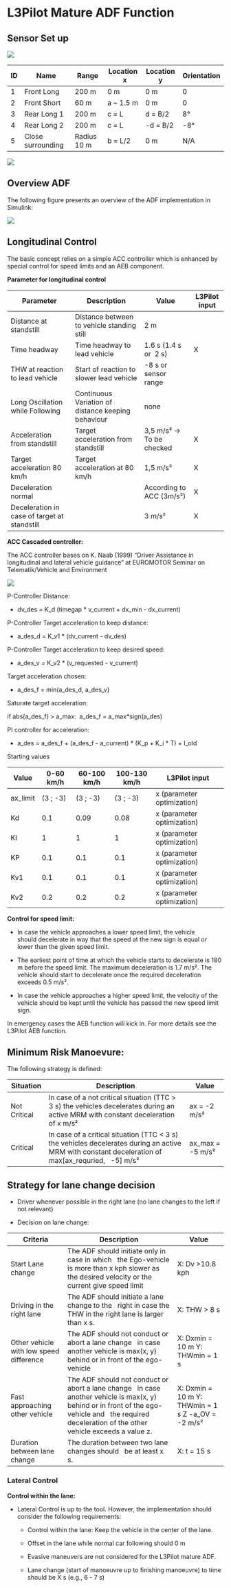 # L3Pilot Mature ADF Function

## Sensor Set up

![](.//media/sensor_setup.png)

| **ID** | **Name**          | **Range**   | **Location   x** | **Location y** | **Orientation** |
| ------ | ----------------- | ----------- | ---------------- | -------------- | --------------- |
| 1      | Front Long        | 200 m       | 0 m              | 0 m            | 0               |
| 2      | Front Short       | 60 m        | a \~ 1.5 m       | 0 m            | 0               |
| 3      | Rear Long 1       | 200 m       | c = L            | d = B/2        | 8°              |
| 4      | Rear Long 2       | 200 m       | c = L            | \-d = B/2      | \-8°            |
| 5      | Close surrounding | Radius 10 m | b = L/2          | 0 m            | N/A             |

![](.//media/sensor_setup2.png)

## Overview ADF

The following figure presents an overview of the ADF implementation in Simulink:

![](.//media/controller.png)

## Longitudinal Control

The basic concept relies on a simple ACC controller which is enhanced by special control for speed limits and an AEB component.

**Parameter for longitudinal control**

| **Parameter**                                | **Description**                                    | **Value**                | **L3Pilot input** |
| -------------------------------------------- | -------------------------------------------------- | ------------------------ | ------------------ |
| Distance at standstill                       | Distance between to vehicle standing still         | 2 m                      |                    |
| Time headway                                 | Time headway to lead vehicle                       | 1.6 s (1.4 s or  2 s)    | X                  |
| THW at reaction to lead vehicle              | Start of reaction to slower lead vehicle           | \-8 s or sensor range    |                    |
| Long Oscillation while Following             | Continuous Variation of distance keeping behaviour | none                     |                    |
| Acceleration from standstill                 | Target acceleration from standstill                | 3,5 m/s² → To be checked | X                  |
| Target acceleration 80 km/h                  | Target acceleration at 80 km/h                     | 1,5 m/s²                 | X                  |
| Deceleration normal                          |                                                    | According to ACC (3m/s²) | X                  |
| Deceleration in case of target at standstill |                                                    | 3 m/s²                   | X                  |

**ACC Cascaded controller:**

The ACC controller bases on K. Naab (1999) “Driver Assistance in longitudinal and lateral vehicle guidance” at EUROMOTOR Seminar on Telematik/Vehicle and Environment

![](.//media/acc_controller.png)

P-Controller Distance:

- dv\_des = K\_d (timegap \* v\_current + dx\_min - dx\_current)

P-Controller Target acceleration to keep distance:

- a\_des\_d = K\_v1 \* (dv\_current - dv\_des)

P-Controller Target acceleration to keep desired speed:

- a\_des\_v = K\_v2 \* (v\_requested - v\_current)

Target acceleration chosen:

- a\_des\_f = min(a\_des\_d, a\_des\_v)

Saturate target acceleration:

if abs(a\_des\_f) \> a\_max:  a\_des\_f = a\_max\*sign(a\_des)

PI controller for acceleration:

- a\_des = a\_des\_f + (a\_des\_f - a\_current) \* (K\_p + K\_i \* T) + I\_old

Starting values

| **Value** | **0-60 km/h** | **60-100 km/h** | **100-130 km/h** | **L3Pilot input**         |
| --------- | ------------- | --------------- | ---------------- | -------------------------- |
| ax\_limit | (3 ; -3)      | (3 ; -3)        | (3 ; -3)         | x (parameter optimization) |
| Kd        | 0.1           | 0.09            | 0.08             | x (parameter optimization) |
| KI        | 1             | 1               | 1                | x (parameter optimization) |
| KP        | 0.1           | 0.1             | 0.1              | x (parameter optimization) |
| Kv1       | 0.1           | 0.1             | 0.1              | x (parameter optimization) |
| Kv2       | 0.2           | 0.2             | 0.2              | x (parameter optimization) |

**Control for speed limit:**

- In case the vehicle approaches a lower speed limit, the vehicle should decelerate in way that the speed at the new sign is equal or lower than the given speed limit.

- The earliest point of time at which the vehicle starts to decelerate is 180 m before the speed limit. The maximum deceleration is 1.7 m/s². The vehicle should start to decelerate once the required deceleration exceeds 0.5 m/s².

- In case the vehicle approaches a higher speed limit, the velocity of the vehicle should be kept until the vehicle has passed the new speed limit sign.

In emergency cases the AEB function will kick in. For more details see the L3Pilot AEB function.

## Minimum Risk Manoevure:

The following strategy is defined:

| **Situation** |**Description**                                                                                                                                           | **Value**         |
| ------------- | --------------------------------------------------------------------------------------------------------------------------------------------------------- | ----------------- |
| Not Critical  | In case of a not critical situation (TTC \>   3 s) the vehicles decelerates during an active MRM with constant deceleration   of x m/s²                   | ax = -2 m/s²      |
| Critical      | In case of a critical situation (TTC \< 3 s)   the vehicles decelerates during an active MRM with constant deceleration of max\[ax\_requried,   -5\] m/s² | ax\_max = -5 m/s² |

## Strategy for lane change decision

- Driver whenever possible in the right lane (no lane changes to the left if not relevant)

- Decision on lane change:

|   Criteria   |   Description   |   Value   |
| --- | --- | --- |
|   Start Lane change   |   The ADF should initiate only in case in which   the Ego-vehicle is more than x kph slower as the desired velocity or the   current give speed limit   |   X:  Dv >10.8 kph   |
|   Driving in the right lane   |   The ADF should initiate a lane change to the   right in case the THW in the right lane is larger than x s.   |   X:  THW > 8 s   |
|   Other vehicle with low speed difference   |   The ADF should not conduct or abort a lane change   in case another vehicle is max(x, y) behind or in front of the ego-vehicle   |   X:  Dxmin = 10 m  Y: THWmin = 1 s   |
|   Fast approaching other vehicle   |   The ADF should not conduct or abort a lane change   in case another vehicle is max(x, y) behind or in front of the ego-vehicle and   the required deceleration of the other vehicle exceeds a value z.   |   X:  Dxmin = 10 m  Y: THWmin = 1 s  Z  \-a\_OV = -2 m/s²   |
|   Duration between lane change   |   The duration between two lane changes should   be at least x s.   |   X: t = 15 s   |

### Lateral Control

**Control within the lane:**

- Lateral Control is up to the tool. However, the implementation should consider the following requirements:

  - Control within the lane: Keep the vehicle in the center of the lane.

  - Offset in the lane while normal car following should 0 m

  - Evasive maneuvers are not considered for the L3Pilot mature ADF.

  - Lane change (start of manoeuvre up to finishing manoeuvre) to time should be X s (e.g., 6 - 7 s)

